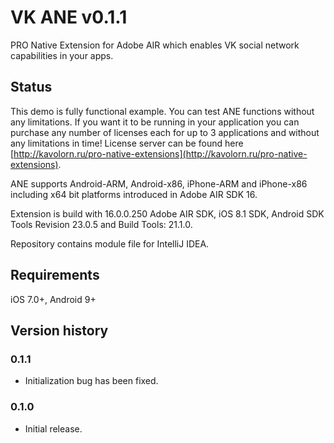 # VK ANE v0.1.1

PRO Native Extension for Adobe AIR which enables VK social network capabilities in your apps.

## Status

This demo is fully functional example. You can test ANE functions without any limitations. If you want it to be running
in your application you can purchase any number of licenses each for up to 3 applications and without any limitations in time! 
License server can be found here [http://kavolorn.ru/pro-native-extensions](http://kavolorn.ru/pro-native-extensions).

ANE supports Android-ARM, Android-x86, iPhone-ARM and iPhone-x86 including x64 bit platforms introduced in Adobe AIR SDK 16.

Extension is build with 16.0.0.250 Adobe AIR SDK, iOS 8.1 SDK, Android SDK Tools Revision 23.0.5 and Build Tools: 21.1.0.

Repository contains module file for IntelliJ IDEA.

## Requirements

iOS 7.0+, Android 9+

## Version history

### 0.1.1

- Initialization bug has been fixed.

### 0.1.0

- Initial release.

